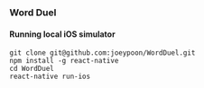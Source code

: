 ### Word Duel

#### Running local iOS simulator

    git clone git@github.com:joeypoon/WordDuel.git
    npm install -g react-native
    cd WordDuel
    react-native run-ios
